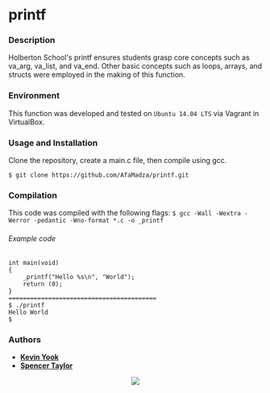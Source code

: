 # printf
### Description
Holberton School's printf ensures students grasp core concepts such as va_arg, va_list, and va_end. Other basic concepts such as loops, arrays, and structs were employed in the making of this function.

### Environment
This function was developed and tested on `Ubuntu 14.04 LTS` via Vagrant in VirtualBox.

### Usage and Installation
Clone the repository, create a main.c file, then compile using gcc.
```
$ git clone https://github.com/AfaMadza/printf.git
```
### Compilation

This code was compiled with the following flags:
` $ gcc -Wall -Wextra -Werror -pedantic -Wno-format *.c -o _printf `

###### Example code

```
int main(void)
{
	_printf("Hello %s\n", "World");
	return (0);
}
=========================================
$ ./printf
Hello World
$
```

### Authors

* [**Kevin Yook**](https://github.com/yook00627)
* [**Spencer Taylor**](https://github.com/set808)

<p align="center">
<a href="https://www.holbertonschool.com"><img src="https://intranet.hbtn.io/assets/holberton-logo-simplified-d4e8a1e8bf5ad93c8c3ce32895b4b53749b477b7ba7342d7f064e6883bcd3be2.png"></a>
</p>
